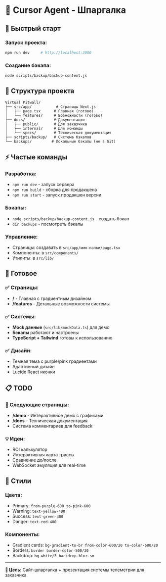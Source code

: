# 🤖 Cursor Agent - Шпаргалка

## 🚀 Быстрый старт

### Запуск проекта:
```bash
npm run dev     # http://localhost:3000
```

### Создание бэкапа:
```bash
node scripts/backup/backup-content.js
```

## 📁 Структура проекта

```
Virtual Pitwall/
├── src/app/           # Страницы Next.js
│   ├── page.tsx      # Главная (готово)
│   └── features/     # Возможности (готово)
├── docs/             # Документация  
│   ├── public/       # Для заказчика
│   ├── internal/     # Для команды
│   └── specs/        # Техническая документация
├── scripts/backup/   # Система бэкапов
└── backups/         # Локальные бэкапы (не в Git)
```

## ⚡ Частые команды

### Разработка:
- `npm run dev` - запуск сервера
- `npm run build` - сборка для продакшена
- `npm run start` - запуск продакшен версии

### Бэкапы:
- `node scripts/backup/backup-content.js` - создать бэкап
- `dir backups` - посмотреть бэкапы

### Управление:
- Страницы: создавать в `src/app/имя-папки/page.tsx`
- Компоненты: в `src/components/`
- Утилиты: в `src/lib/`

## 🎯 Готовое

### ✅ Страницы:
- **/** - Главная с градиентным дизайном
- **/features** - Детальные возможности системы

### ✅ Системы:
- **Mock данные** (`src/lib/mockData.ts`) для демо
- **Бэкапы** работают и настроены
- **TypeScript + Tailwind** готовы к использованию

### ✅ Дизайн:
- Темная тема с purple/pink градиентами
- Адаптивный дизайн
- Lucide React иконки

## 📋 TODO

### 🔄 Следующие страницы:
- **/demo** - Интерактивное демо с графиками
- **/docs** - Техническая документация
- Система комментариев для feedback

### 💡 Идеи:
- ROI калькулятор
- Интерактивная карта трассы  
- Сравнение до/после
- WebSocket эмуляция для real-time

## 🎨 Стили

### Цвета:
- Primary: `from-purple-600 to-pink-600`
- Warning: `text-yellow-400`
- Success: `text-green-400` 
- Danger: `text-red-400`

### Компоненты:
- Gradient cards: `bg-gradient-to-br from-color-600/20 to-color-600/20`
- Borders: `border border-color-500/30`
- Backdrop: `bg-white/5 backdrop-blur-sm`

---

**🎯 Цель**: Сайт-шпаргалка + презентация системы телеметрии для заказчика 